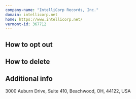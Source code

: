 ```yaml
---
company-name: "IntelliCorp Records, Inc."
domain: intellicorp.net
home: https://www.intellicorp.net/
vermont-id: 367712
---
```

## How to opt out




## How to delete




## Additional info




3000 Auburn Drive, Suite 410, Beachwood, OH, 44122, USA













